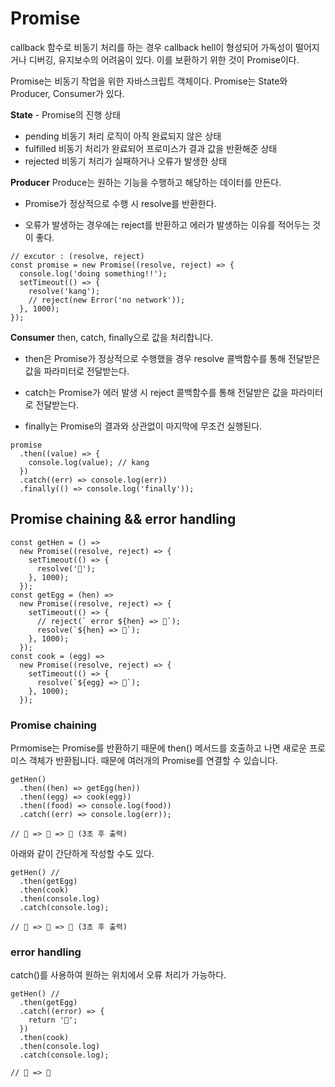 # Promise

callback 함수로 비동기 처리를 하는 경우 callback hell이 형성되어 가독성이 떨어지거나 디버깅, 유지보수의 어려움이 있다. 이를 보환하기 위한 것이 Promise이다.

Promise는 비동기 작업을 위한 자바스크립트 객체이다. Promise는 State와 Producer, Consumer가 있다.

**State** - Promise의 진행 상태

- pending 비동기 처리 로직이 아직 완료되지 않은 상태
- fulfilled 비동기 처리가 완료되어 프로미스가 결과 값을 반환해준 상태
- rejected 비동기 처리가 실패하거나 오류가 발생한 상태

**Producer**
Produce는 원하는 기능을 수행하고 해당하는 데이터를 만든다.

- Promise가 정상적으로 수행 시 resolve를 반환한다.

- 오류가 발생하는 경우에는 reject를 반환하고 에러가 발생하는 이유를 적어두는 것이 좋다.

```
// excutor : (resolve, reject)
const promise = new Promise((resolve, reject) => {
  console.log('doing something!!');
  setTimeout(() => {
    resolve('kang');
    // reject(new Error('no network'));
  }, 1000);
});
```

**Consumer**
then, catch, finally으로 값을 처리합니다.

- then은 Promise가 정상적으로 수행했을 경우 resolve 콜백함수를 통해 전달받은 값을 파라미터로 전달받는다.

- catch는 Promise가 에러 발생 시 reject 콜백함수를 통해 전달받은 값을 파라미터로 전달받는다.

- finally는 Promise의 결과와 상관없이 마지막에 무조건 실행된다.

```
promise
  .then((value) => {
    console.log(value); // kang
  })
  .catch((err) => console.log(err))
  .finally(() => console.log('finally'));
```

## Promise chaining && error handling

```
const getHen = () =>
  new Promise((resolve, reject) => {
    setTimeout(() => {
      resolve('🐓');
    }, 1000);
  });
const getEgg = (hen) =>
  new Promise((resolve, reject) => {
    setTimeout(() => {
      // reject(` error ${hen} => 🥚`);
      resolve(`${hen} => 🥚`);
    }, 1000);
  });
const cook = (egg) =>
  new Promise((resolve, reject) => {
    setTimeout(() => {
      resolve(`${egg} => 🍳`);
    }, 1000);
  });
```

### Promise chaining

Prmomise는 Promise를 반환하기 때문에 then() 메서드를 호출하고 나면 새로운 프로미스 객체가 반환됩니다. 때문에 여러개의 Promise를 연결할 수 있습니다.

```
getHen()
  .then((hen) => getEgg(hen))
  .then((egg) => cook(egg))
  .then((food) => console.log(food))
  .catch((err) => console.log(err));

// 🐓 => 🥚 => 🍳 (3초 후 출력)
```

아래와 같이 간단하게 작성할 수도 있다.

```
getHen() //
  .then(getEgg)
  .then(cook)
  .then(console.log)
  .catch(console.log);

// 🐓 => 🥚 => 🍳 (3초 후 출력)
```

### error handling

catch()를 사용하여 원하는 위치에서 오류 처리가 가능하다.

```
getHen() //
  .then(getEgg)
  .catch((error) => {
    return '🍞';
  })
  .then(cook)
  .then(console.log)
  .catch(console.log);

// 🍞 => 🍳
```
